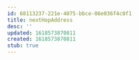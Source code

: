 ```yaml
---
id: 68113237-221e-4075-bbce-06e036f4c0f1
title: nextHopAddress
desc: ''
updated: 1618573870811
created: 1618573870811
stub: true
---
```


